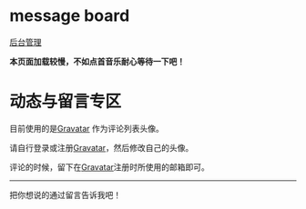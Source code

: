 # message board


[后台管理](https://gaohowong.avosapps.us)

**本页面加载较慢，不如点首音乐耐心等待一下吧！**

# 动态与留言专区

目前使用的是[Gravatar](http://cn.gravatar.com/) 作为评论列表头像。

请自行登录或注册[Gravatar](http://cn.gravatar.com/)，然后修改自己的头像。

评论的时候，留下在[Gravatar](http://cn.gravatar.com/)注册时所使用的邮箱即可。



------

把你想说的通过留言告诉我吧！
